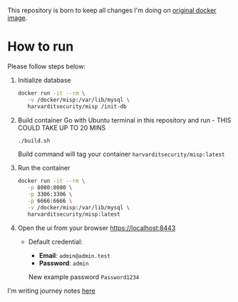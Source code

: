 This repository is born to keep all changes I'm doing on [original docker image](https://github.com/harvard-itsecurity/docker-misp).

# How to run

Please follow steps below:

1. Initialize database
   ```bash
   docker run -it --rm \
      -v /docker/misp:/var/lib/mysql \
      harvarditsecurity/misp /init-db
   ```

2. Build container
   Go with Ubuntu terminal in this repository and run - THIS COULD TAKE UP TO 20 MINS
   ```bash
   ./build.sh
   ```
   Build command will tag your container `harvarditsecurity/misp:latest`

3. Run the container
   ```bash
   docker run -it --rm \
      -p 8080:8080 \
      -p 3306:3306 \
      -p 6666:6666 \
      -v /docker/misp:/var/lib/mysql \
      harvarditsecurity/misp:latest
   ```

4. Open the ui from your browser [https://localhost:8443](https://localhost:8443)
   - Default credential:
     - **Email**: `admin@admin.test`
     - **Password**: `admin`
   
     New example password `Password1234`


I'm writing journey notes [here](./notes/NOTES.md)